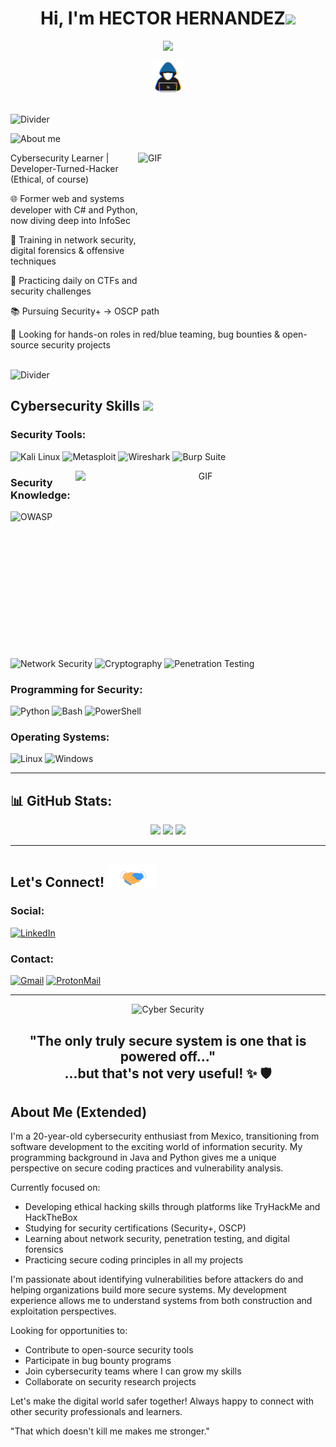<h1 align="center"><b>Hi, I'm HECTOR HERNANDEZ</b><img src="https://media.giphy.com/media/hvRJCLFzcasrR4ia7z/giphy.gif" width="35"></h1>

<p align="center">
  <a href="https://github.com/DenverCoder1/readme-typing-svg">
    <img src="https://readme-typing-svg.herokuapp.com?font=Monaco&color=%23800080&size=22&center=true&vCenter=true&width=380&height=40&lines=Cyber+Security+Enthusiast;Pentesting+Learner;Secure+Coding+Advocate">
  </a>
</p>

<p align="center">
  <img src="https://github.com/0xAbdulKhalid/0xAbdulKhalid/raw/main/assets/mdImages/about_me.gif" width="50">
</p>

<br>
<img src="https://user-images.githubusercontent.com/73097560/115834477-dbab4500-a447-11eb-908a-139a6edaec5c.gif" alt="Divider">
<br>

![About me](https://img.shields.io/badge/About%20me-0099ff?style=for-the-badge&logoColor=white)

<img align="right" height="200" width="300" alt="GIF" src="https://media.giphy.com/media/L1R1tvI9svkIWwpVYr/giphy.gif" />

Cybersecurity Learner | Developer-Turned-Hacker (Ethical, of course)

🌐 Former web and systems developer with C# and Python, now diving deep into InfoSec

🧠 Training in network security, digital forensics & offensive techniques

🧰 Practicing daily on CTFs and security challenges

📚 Pursuing Security+ → OSCP path

🚀 Looking for hands-on roles in red/blue teaming, bug bounties & open-source security projects

<br>
<img src="https://user-images.githubusercontent.com/73097560/115834477-dbab4500-a447-11eb-908a-139a6edaec5c.gif" alt="Divider">
<br>

## Cybersecurity Skills <img src="https://media.giphy.com/media/QssGEmpkyEOhBCb7e1/giphy.gif?cid=ecf05e47a0n3gi1bfqntqmob8g9aid1oyj2wr3ds3mg700bl&rid=giphy.gif" width="25">

<p align="center">

### Security Tools:
![Kali Linux](https://img.shields.io/badge/Kali_Linux-557C94?style=for-the-badge&logo=kali-linux&logoColor=white)
![Metasploit](https://img.shields.io/badge/Metasploit-000000?style=for-the-badge&logo=metasploit&logoColor=white)
![Wireshark](https://img.shields.io/badge/Wireshark-1679A7?style=for-the-badge&logo=wireshark&logoColor=white)
![Burp Suite](https://img.shields.io/badge/Burp_Suite-000000?style=for-the-badge)

<a target="_blank" align="center">
  <img align="right" height="300" width="400" alt="GIF" src="https://media.giphy.com/media/jTNG3RF6EwbkpD4LZx/giphy.gif">
</a>

### Security Knowledge:
![OWASP](https://img.shields.io/badge/OWASP%20-%23FF9900.svg?style=for-the-badge)
![Network Security](https://img.shields.io/badge/Network_Security-4B0082?style=for-the-badge)
![Cryptography](https://img.shields.io/badge/Cryptography-000080?style=for-the-badge)
![Penetration Testing](https://img.shields.io/badge/Pentesting-FF4500?style=for-the-badge)

### Programming for Security:
![Python](https://img.shields.io/badge/Python%20-%2314354C.svg?style=for-the-badge&logo=python&logoColor=white)
![Bash](https://img.shields.io/badge/Bash%20-%23121011.svg?style=for-the-badge&logo=gnu-bash&logoColor=white)
![PowerShell](https://img.shields.io/badge/PowerShell-5391FE?style=for-the-badge&logo=PowerShell&logoColor=white)

### Operating Systems:
![Linux](https://img.shields.io/badge/Linux-FCC624?style=for-the-badge&logo=linux&logoColor=black)
![Windows](https://img.shields.io/badge/Windows-0078D6?style=for-the-badge&logo=windows&logoColor=white)

</p>

---

## 📊 GitHub Stats:

<div align="center">

![](https://github-readme-stats.vercel.app/api?username=Hector-SWAT&theme=dark&hide_border=false&include_all_commits=false&count_private=false)
![](https://github-readme-streak-stats.herokuapp.com/?user=Hector-SWAT&theme=dark&hide_border=false)
![](https://github-readme-stats.vercel.app/api/top-langs/?username=Hector-SWAT&theme=dark&hide_border=false&include_all_commits=false&count_private=false&layout=compact)

</div>

---

## Let's Connect! <img src="https://github.com/0xAbdulKhalid/0xAbdulKhalid/raw/main/assets/mdImages/handshake.gif" width="80">

### Social:
[![LinkedIn](https://img.shields.io/badge/LinkedIn-0077B5?style=for-the-badge&logo=linkedin&logoColor=white)](https://www.linkedin.com/in/hector-hernandez-7638a9264)

### Contact:
[![Gmail](https://img.shields.io/badge/Gmail-D14836?style=for-the-badge&logo=gmail&logoColor=white)](mailto:hectorhernadez51@gmail.com)
[![ProtonMail](https://img.shields.io/badge/ProtonMail-8B89CC?style=for-the-badge&logo=protonmail&logoColor=white)](mailto:hectorswat@proton.me)

---

<div align="center">
  <img src="https://media.giphy.com/media/ZVik7pBtu9dNS/giphy.gif" alt="Cyber Security">

  ## "The only truly secure system is one that is powered off..." <br> ...but that's not very useful! ✨ :shield:
</div>

## About Me (Extended)

I'm a 20-year-old cybersecurity enthusiast from Mexico, transitioning from software development to the exciting world of information security. My programming background in Java and Python gives me a unique perspective on secure coding practices and vulnerability analysis.

Currently focused on:
- Developing ethical hacking skills through platforms like TryHackMe and HackTheBox
- Studying for security certifications (Security+, OSCP)
- Learning about network security, penetration testing, and digital forensics
- Practicing secure coding principles in all my projects

I'm passionate about identifying vulnerabilities before attackers do and helping organizations build more secure systems. My development experience allows me to understand systems from both construction and exploitation perspectives.

Looking for opportunities to:
- Contribute to open-source security tools
- Participate in bug bounty programs
- Join cybersecurity teams where I can grow my skills
- Collaborate on security research projects

Let's make the digital world safer together! Always happy to connect with other security professionals and learners.

"That which doesn't kill me makes me stronger."
